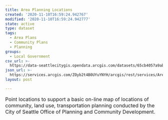 ```yaml
---
title: Area Planning Locations
created: '2020-11-10T16:59:24.942767'
modified: '2020-11-10T16:59:24.942777'
state: active
type: dataset
tags:
  - Area Plans
  - Community Plans
  - Planning
groups:
  - Local Government
csv_url: >-
  https://data-seattlecitygis.opendata.arcgis.com/datasets/65cb4057a9ab4fa2a37d7326205cbffd_0.csv?outSR=%7B%22latestWkid%22%3A2926%2C%22wkid%22%3A2926%7D
json_url: >-
  https://services.arcgis.com/ZOyb2t4B0UYuYNYH/arcgis/rest/services/Area_Planning_Locations/FeatureServer/0
layout: post

---
```

<div style='text-align:Left;font-size:12pt'><p><span>Point locations to support a basic on-line map of locations of community, land use, transportation planning conducted by the City of Seattle Office of Planning and Community Development.</span></p></div>
